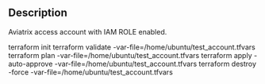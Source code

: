 Description
-----------
Aviatrix access account with IAM ROLE enabled.

terraform init
terraform validate -var-file=/home/ubuntu/test_account.tfvars
terraform plan -var-file=/home/ubuntu/test_account.tfvars
terraform apply -auto-approve -var-file=/home/ubuntu/test_account.tfvars
terraform destroy -force -var-file=/home/ubuntu/test_account.tfvars
